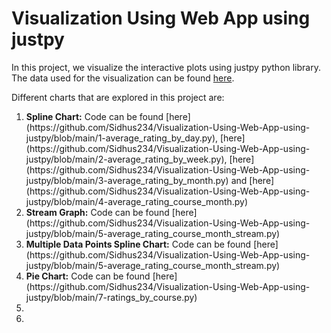 # Visualization Using Web App using justpy
 
In this project, we visualize the interactive plots using justpy python library. The data used for the visualization can be found [here](https://github.com/Sidhus234/Visualization-Using-Web-App-using-justpy/tree/main/Data).

Different charts that are explored in this project are:
<ol>
 <li><b>Spline Chart:</b> Code can be found [here](https://github.com/Sidhus234/Visualization-Using-Web-App-using-justpy/blob/main/1-average_rating_by_day.py), [here](https://github.com/Sidhus234/Visualization-Using-Web-App-using-justpy/blob/main/2-average_rating_by_week.py), [here](https://github.com/Sidhus234/Visualization-Using-Web-App-using-justpy/blob/main/3-average_rating_by_month.py) and [here](https://github.com/Sidhus234/Visualization-Using-Web-App-using-justpy/blob/main/4-average_rating_course_month.py)</li>
 <li><b>Stream Graph:</b> Code can be found [here](https://github.com/Sidhus234/Visualization-Using-Web-App-using-justpy/blob/main/5-average_rating_course_month_stream.py)</li>
 <li><b>Multiple Data Points Spline Chart:</b> Code can be found [here](https://github.com/Sidhus234/Visualization-Using-Web-App-using-justpy/blob/main/5-average_rating_course_month_stream.py)</li>
 <li><b>Pie Chart:</b> Code can be found [here](https://github.com/Sidhus234/Visualization-Using-Web-App-using-justpy/blob/main/7-ratings_by_course.py)</li>
 <li></li>
 <li></li>
</ol>
